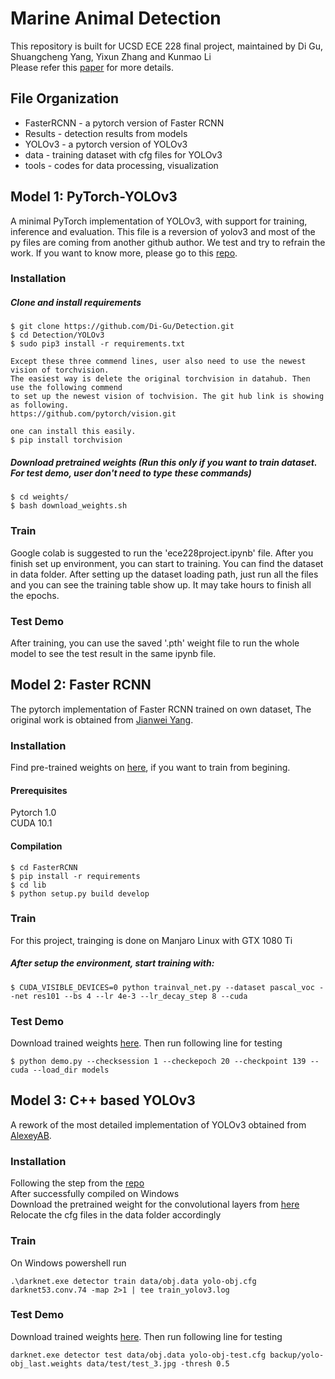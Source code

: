 # Marine Animal Detection
This repository is built for UCSD ECE 228 final project, maintained by Di Gu, Shuangcheng Yang, Yixun Zhang and Kunmao Li\
Please refer this [paper]() for more details.

## File Organization

- FasterRCNN - a pytorch version of Faster RCNN
- Results - detection results from models
- YOLOv3 - a pytorch version of YOLOv3
- data - training dataset with cfg files for YOLOv3
- tools - codes for data processing, visualization

## Model 1: PyTorch-YOLOv3
A minimal PyTorch implementation of YOLOv3, with support for training, inference and evaluation. This file is a reversion of yolov3 and most of the py files are coming from another github author. We test and try to refrain the work. If you want to know more, please go to this [repo](https://github.com/eriklindernoren/PyTorch-YOLOv3.git).

### Installation
##### Clone and install requirements
    $ git clone https://github.com/Di-Gu/Detection.git
    $ cd Detection/YOLOv3
    $ sudo pip3 install -r requirements.txt
    
    Except these three commend lines, user also need to use the newest vision of torchvision. 
    The easiest way is delete the original torchvision in datahub. Then use the following commend 
    to set up the newest vision of tochvision. The git hub link is showing as following.
    https://github.com/pytorch/vision.git
    
    one can install this easily.
    $ pip install torchvision

##### Download pretrained weights (Run this only if you want to train dataset. For test demo, user don't need to type these commands)

    $ cd weights/
    $ bash download_weights.sh
    
### Train

Google colab is suggested to run the 'ece228project.ipynb' file. After you finish set up environment, you can start to training. You can find the dataset in data folder. After setting up the dataset loading path, just run all the files and you can see the training table show up. It may take hours to finish all the epochs.

### Test Demo

After training, you can use the saved '.pth' weight file to run the whole model to see the test result in the same ipynb file. 

## Model 2: Faster RCNN
The pytorch implementation of Faster RCNN trained on own dataset, The original work is obtained from [Jianwei Yang](https://github.com/jwyang/faster-rcnn.pytorch/tree/pytorch-1.0).

### Installation
Find pre-trained weights on [here](https://www.dropbox.com/s/iev3tkbz5wyyuz9/resnet101_caffe.pth?dl=0), if you want to train from begining.

#### Prerequisites
Pytorch 1.0\
CUDA 10.1
#### Compilation
```
$ cd FasterRCNN
$ pip install -r requirements 
$ cd lib
$ python setup.py build develop
```

### Train
For this project, trainging is done on Manjaro Linux with GTX 1080 Ti
##### After setup the environment, start training with:
```
$ CUDA_VISIBLE_DEVICES=0 python trainval_net.py --dataset pascal_voc --net res101 --bs 4 --lr 4e-3 --lr_decay_step 8 --cuda
```

### Test Demo
Download trained weights [here](https://drive.google.com/file/d/141dOq4E_IOPE25SH5X5Zy8ssAsMTJ1BQ/view?usp=sharing). Then run following line for testing
```
$ python demo.py --checksession 1 --checkepoch 20 --checkpoint 139 --cuda --load_dir models
```

## Model 3: C++ based YOLOv3
A rework of the most detailed implementation of YOLOv3 obtained from [AlexeyAB](https://github.com/AlexeyAB/darknet).

### Installation
Following the step from the [repo](https://github.com/AlexeyAB/darknet#requirements)\
After successfully compiled on Windows\
Download the pretrained weight for the convolutional layers from [here](http://pjreddie.com/media/files/darknet53.conv.74)\
Relocate the cfg files in the data folder accordingly

### Train
On Windows powershell run
```
.\darknet.exe detector train data/obj.data yolo-obj.cfg darknet53.conv.74 -map 2>1 | tee train_yolov3.log
```

### Test Demo
Download trained weights [here](https://drive.google.com/file/d/1YHSIXxkbrUSm8JiZSFOEEXJZfDBscMu_/view?usp=sharing). Then run following line for testing
```
darknet.exe detector test data/obj.data yolo-obj-test.cfg backup/yolo-obj_last.weights data/test/test_3.jpg -thresh 0.5
```

